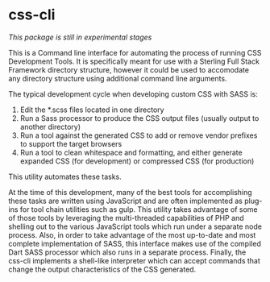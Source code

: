 # css-cli

_This package is still in experimental stages_

This is a Command line interface for automating the process of running CSS Development Tools.
It is specifically meant for use with a Sterling Full Stack Framework directory structure, 
however it could be used to accomodate any directory structure using additional command line 
arguments. 

The typical development cycle when developing custom CSS with SASS is:

 1. Edit the *.scss files located in one directory
 2. Run a Sass processor to produce the CSS output files (usually output to another directory)
 3. Run a tool against the generated CSS to add or remove vendor prefixes to support the target browsers
 4. Run a tool to clean whitespace and formatting, and either generate expanded CSS (for development) or compressed CSS (for production)

This utility automates these tasks.

At the time of this development, many of the best tools for accomplishing these tasks are
written using JavaScript and are often implemented as plug-ins for tool chain utilities
such as gulp.  This utility takes advantage of some of those tools by leveraging 
the multi-threaded capabilities of PHP and shelling out to the various JavaScript tools
which run under a separate node process.  Also, in order to take advantage
of the most up-to-date and most complete implementation of SASS, this interface makes use
of the compiled Dart SASS processor which also runs in a separate process.  Finally, the css-cli
implements a shell-like interpreter which can accept commands that change the 
output characteristics of the CSS generated.

## 